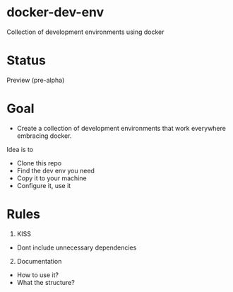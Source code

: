 # docker-dev-env
Collection of development environments using docker

# Status
Preview (pre-alpha)

# Goal
* Create a collection of development environments that work everywhere embracing docker. 

Idea is to 
 * Clone this repo
 * Find the dev env you need
 * Copy it to your machine
 * Configure it, use it
 
# Rules
1. KISS
 * Dont include unnecessary dependencies
2. Documentation
 * How to use it?
 * What the structure?
